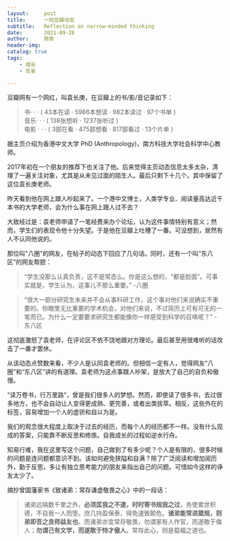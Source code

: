 ```yaml
---
layout:     post
title:      一则豆瓣动态
subtitle:   Reflection on narrow-minded thinking
date:       2021-09-28
author:     陈陈
header-img:
catalog: true
tags:
    - 成长
    - 反省

---
```


豆瓣网有一个网红，叫袁长庚，在豆瓣上的书/影/音记录如下：

>书· · · ( 43本在读 · 5986本想读 · 982本读过 · 97个书单 )    
>音乐· · ·  ( 138张想听 · 1237张听过 )   
>电影  · · ·  ( 3部在看 · 475部想看 · 817部看过 · 13个片单 )   

据主页介绍为香港中文大学 PhD (Anthropology)，南方科技大学社会科学中心教师。

2017年初在一个朋友的推荐下也关注了他。后来觉得主页动态信息太多太杂，清理了一遍关注对象，尤其是从未见过面的陌生人。最后只剩下十几个。其中保留了这位袁长庚老师。

昨天看到他在网上跟人吵起来了。一个港中文博士，人类学专业、阅读量高达近千本书的大学老师，会为什么事在网上跟人过不去？

大致经过是：袁老师申请了一笔经费来办个论坛，认为这件事情特别有意义；然而，学生们的表现令他十分失望。于是他在豆瓣上吐槽了一番。可没想到，居然有人不认同他说的。

那位叫"八圈"的网友，在帖子的动态下回应了几句话。同时，还有一个叫“东八区”的网友帮腔：

>“学生没那么认真负责，这不是常态么。你是这么想的，“都是脸面”。可事实就是，学生认为，这事儿不那么重要。” -八圈  

>“很大一部分研究生未来并不会从事科研工作，这个事对他们来说确实不重要的。你眼里无比重要的学术机会，对他们来说，不过简历上可有可无的一笔而已。为什么一定要要求研究生都能像你一样感受到科学的召唤呢？” -东八区

这彻底激怒了袁老师，在评论区不依不饶地跟对方理论。最后甚至用很难听的话攻击了一番才罢休。

从该动态点赞数来看，不少人是认同袁老师的。但相信一定有人，觉得网友“八圈”和“东八区”讲的有道理。袁老师为这点事跟人吵架，是放大了自己的自负和傲慢。

“读万卷书，行万里路”，曾是我们很多人的梦想。然而，即使读了很多书，去过很多地方，也不会自动让人变得更成熟、更完善，或者出类拔萃。相反，这些外在的标签，容易增加一个人的虚骄和自以为是。

我们的观念很大程度上取决于过去的经历，而每个人的经历都不一样。没有什么现成的答案，只能靠不断反思和修炼。自我成长的过程如逆水行舟。

知易行难，我在这里写这个问题，自己做到了有多少呢？个人是有限的，很多时候的问题是连问题都意识不到。该如何避免狭隘和自满？除了广泛阅读和增加阅历外，勤于反思，多让有独立思考能力的朋友来指出自己的问题。可惜如今这样的诤友太少了。

摘抄曾国藩家书《致诸弟：常存谦虚敬畏之心》中的一段话：

>诸弟远隔数千里之外，**必须匡我之不逮，时时寄书规我之过**，务使累世积德，不自我一人而堕。庶几持盈保泰，得免速致颠危。**诸弟能常进箴规，则弟即吾之良师益友也**。而诸弟亦宜常存敬畏，勿谓家有人作官，而遂敢于侮人；**勿谓己有文学，而遂敢于恃才傲人**。常存此心，则是载福之道也。



